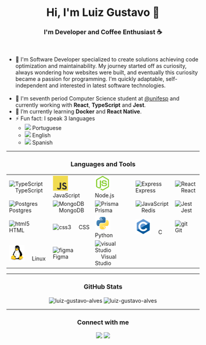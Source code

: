 <h1 align="center">Hi, I'm Luiz Gustavo 👋 </h1>
<h3 align="center">I'm Developer and Coffee Enthusiast ☕</h3>
<br>

- 👀 I'm Software Developer specialized to create solutions achieving code optimization and maintainability. My journey started off as curiosity, always wondering how websites were built, and eventually this curiosity became a passion for programming. I'm quickly adaptable, self-independent and interested in latest software technologies. <br><br>
- 🔭 I'm seventh period Computer Science student at [@unifesp](https://www.unifesp.br/campus/sjc/) and currently working with **React**, **TypeScript** and **Jest**.
- 🌱 I’m currently learning **Docker** and **React Native**.
- ⚡ Fun fact: I speak 3 languages
    - <img src="https://images.emojiterra.com/twitter/v14.0/512px/1f1e7-1f1f7.png" height="20" /> Portuguese
    - <img src="https://images.emojiterra.com/twitter/v14.0/512px/1f1fa-1f1f8.png" height="20" /> English
    - <img src="https://images.emojiterra.com/twitter/v14.0/512px/1f1ea-1f1f8.png" height="20" /> Spanish

<hr />
<h3 align="center">Languages and Tools</h3>
<table align="center">
  <tbody>
    <tr>
      <td>
        <img src="https://cdn.jsdelivr.net/gh/devicons/devicon/icons/typescript/typescript-original.svg" alt="TypeScript" height="40" title="TypeScript" />
        <img width="12" /> TypeScript
      </td>
      <td>
        <img src="https://raw.githubusercontent.com/devicons/devicon/master/icons/javascript/javascript-original.svg" alt="JavaScript" height="40" title="JavaScript"/>
        <img width="12" /> JavaScript
      </td>
      <td>
        <img src="https://raw.githubusercontent.com/devicons/devicon/master/icons/nodejs/nodejs-original.svg" alt="NodeJS" height="40" title="Node.js"/>
        <img width="12" /> Node.js
      </td>
      <td>
        <img src="https://skillicons.dev/icons?i=express" height="40" alt="Express"/>
        <img width="12" /> Express
      </td>
      <td>
        <img src="https://cdn.jsdelivr.net/gh/devicons/devicon/icons/react/react-original.svg" alt="React" height="40" title="React"/>
        <img width="12" /> React
      </td>
    </tr>
    <tr>
      <td>
        <img src="https://cdn.jsdelivr.net/gh/devicons/devicon/icons/postgresql/postgresql-original.svg" alt="Postgres" height="40" title="Postgres" />
        <img width="12" /> Postgres
      </td>
      <td>
        <img src="https://cdn.jsdelivr.net/gh/devicons/devicon/icons/mongodb/mongodb-original.svg" alt="MongoDB" height="40" title="MongoDB" />
        <img width="12"/> MongoDB
      </td>
      <td>
        <img src="https://cdn.icon-icons.com/icons2/2148/PNG/512/prisma_icon_132076.png" alt="Prisma" height="40" title="Prisma" />
        <img width="12"/> Prisma
      </td>
      <td>
        <img src="https://cdn.jsdelivr.net/gh/devicons/devicon/icons/redis/redis-original.svg" alt="JavaScript" height="40" title="Redis"/>
        <img width="12" /> Redis
      </td>
      <td>
        <img src="https://cdn.jsdelivr.net/gh/devicons/devicon/icons/jest/jest-plain.svg" alt="Jest" height="40" title="Jest" />
        <img width="12" /> Jest
      </td>
    </tr>
    <tr>
      <td>
        <img src="https://cdn.jsdelivr.net/gh/devicons/devicon/icons/html5/html5-original.svg" alt="html5" height="40" title="HTML"/> 
        <img width="12" /> HTML
      </td>
      <td>
        <img src="https://cdn.jsdelivr.net/gh/devicons/devicon/icons/css3/css3-original.svg" alt="css3" height="40" title="CSS"/>
        <img width="12" /> CSS
      </td>
      <td>
        <img src="https://raw.githubusercontent.com/devicons/devicon/master/icons/python/python-original.svg" alt="Python" height="40" title="Python"/>
        <img width="12"/> Python
      </td>
      <td>
        <img src="https://raw.githubusercontent.com/devicons/devicon/master/icons/c/c-original.svg" alt="C" height="40" title="C"/>
        <img width="12"/> C
      </td>
      <td>
        <img src="https://www.vectorlogo.zone/logos/git-scm/git-scm-icon.svg" alt="git" height="40" title="Git"/>
        <img width="12"/> Git
      </td>
    </tr>
    <tr>
      <td>
        <img src="https://raw.githubusercontent.com/devicons/devicon/master/icons/linux/linux-original.svg" alt="linux" height="40" title="Linux"/>
        <img width="12"/> Linux
      </td>
      <td>
        <img src="https://cdn.jsdelivr.net/gh/devicons/devicon/icons/figma/figma-original.svg" alt="figma" height="40" title="Figma"/>
        <img width="12"/> Figma
      </td>
      <td>
        <img src="https://cdn.simpleicons.org/visualstudiocode/007ACC" alt="visual Studio" height="40" title="Visual Studio"/>
        <img width="12"/> Visual Studio
      </td>
    </tr>
  </tbody>
</table>
<hr />
<h3 align="center">GitHub Stats</h3>
<div align="center">
    <img height="175em" align="center" src="https://github-readme-stats-sigma-five.vercel.app/api/top-langs?username=luiz-gustavo-alves&show_icons=true&locale=en&layout=compact&theme=radical" alt="luiz-gustavo-alves" />
    <img height="175em" align="center" src="https://github-readme-stats-sigma-five.vercel.app/api?username=luiz-gustavo-alves&show_icons=true&locale=en&theme=radical" alt="luiz-gustavo-alves" />
</div>
<hr/ >
<h3 align="center">Connect with me</h3>
<div align="center">
  <a href="https://www.linkedin.com/in/luizgustavoalves/" target="_blank"><img src="https://img.shields.io/badge/-LinkedIn-%230077B5?style=for-the-badge&logo=linkedin&logoColor=white" target="_blank"></a>
  <a href="mailto:luizgustavoalves702@gmail.com" target="_blank"><img src="https://img.shields.io/badge/-Gmail-%23333?style=for-the-badge&logo=gmail&logoColor=white"></a>
</div>


<!--
**luiz-gustavo-alves/luiz-gustavo-alves** is a ✨ _special_ ✨ repository because its `README.md` (this file) appears on your GitHub profile.

Here are some ideas to get you started:

- 🔭 I’m currently working on ...
- 🌱 I’m currently learning ...
- 👯 I’m looking to collaborate on ...
- 🤔 I’m looking for help with ...
- 💬 Ask me about ...
- 📫 How to reach me: ...
- 😄 Pronouns: ...
- ⚡ Fun fact: ...
-->
